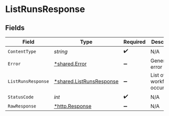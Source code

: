 # ListRunsResponse


## Fields

| Field                                                               | Type                                                                | Required                                                            | Description                                                         |
| ------------------------------------------------------------------- | ------------------------------------------------------------------- | ------------------------------------------------------------------- | ------------------------------------------------------------------- |
| `ContentType`                                                       | *string*                                                            | :heavy_check_mark:                                                  | N/A                                                                 |
| `Error`                                                             | [*shared.Error](../../models/shared/error.md)                       | :heavy_minus_sign:                                                  | General error                                                       |
| `ListRunsResponse`                                                  | [*shared.ListRunsResponse](../../models/shared/listrunsresponse.md) | :heavy_minus_sign:                                                  | List of workflow occurrences                                        |
| `StatusCode`                                                        | *int*                                                               | :heavy_check_mark:                                                  | N/A                                                                 |
| `RawResponse`                                                       | [*http.Response](https://pkg.go.dev/net/http#Response)              | :heavy_minus_sign:                                                  | N/A                                                                 |